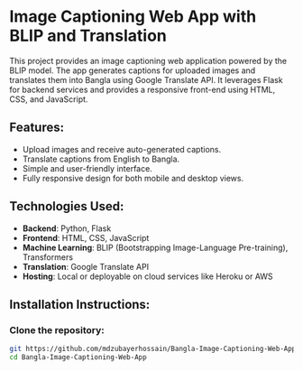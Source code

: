 # Image Captioning Web App with BLIP and Translation

This project provides an image captioning web application powered by the BLIP model. The app generates captions for uploaded images and translates them into Bangla using Google Translate API. It leverages Flask for backend services and provides a responsive front-end using HTML, CSS, and JavaScript.

## Features:
- Upload images and receive auto-generated captions.
- Translate captions from English to Bangla.
- Simple and user-friendly interface.
- Fully responsive design for both mobile and desktop views.

## Technologies Used:
- **Backend**: Python, Flask
- **Frontend**: HTML, CSS, JavaScript
- **Machine Learning**: BLIP (Bootstrapping Image-Language Pre-training), Transformers
- **Translation**: Google Translate API
- **Hosting**: Local or deployable on cloud services like Heroku or AWS

## Installation Instructions:

### Clone the repository:
  ```bash
  git https://github.com/mdzubayerhossain/Bangla-Image-Captioning-Web-App.git
  cd Bangla-Image-Captioning-Web-App
